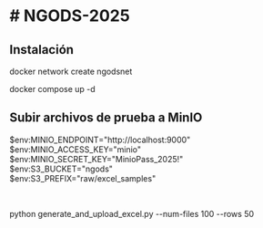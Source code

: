 ﻿<h1># NGODS-2025</h1>

<h2>Instalación</h2>
<p>docker network create ngodsnet</p>
<p>docker compose up -d</p>

<h2>Subir archivos de prueba a MinIO</h2>
<p>$env:MINIO_ENDPOINT="http://localhost:9000"<br>
  $env:MINIO_ACCESS_KEY="minio"<br>
  $env:MINIO_SECRET_KEY="MinioPass_2025!"<br>
  $env:S3_BUCKET="ngods"<br>
  $env:S3_PREFIX="raw/excel_samples"</p><br>
<p>python generate_and_upload_excel.py --num-files 100 --rows 50</p>



 


